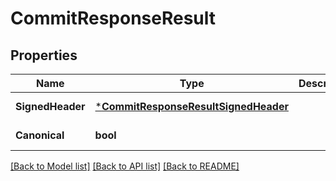 # CommitResponseResult

## Properties
Name | Type | Description | Notes
------------ | ------------- | ------------- | -------------
**SignedHeader** | [***CommitResponseResultSignedHeader**](CommitResponse_result_signed_header.md) |  | [default to null]
**Canonical** | **bool** |  | [default to null]

[[Back to Model list]](../README.md#documentation-for-models) [[Back to API list]](../README.md#documentation-for-api-endpoints) [[Back to README]](../README.md)

